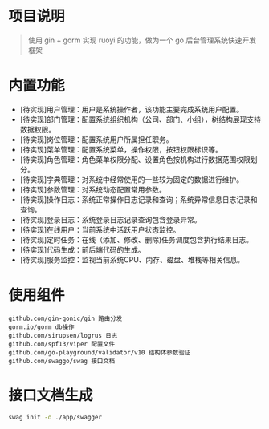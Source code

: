 # 项目说明
> 使用 gin + gorm 实现 ruoyi 的功能，做为一个 go 后台管理系统快速开发框架

# 内置功能

* [待实现]用户管理：用户是系统操作者，该功能主要完成系统用户配置。
* [待实现]部门管理：配置系统组织机构（公司、部门、小组），树结构展现支持数据权限。
* [待实现]岗位管理：配置系统用户所属担任职务。
* [待实现]菜单管理：配置系统菜单，操作权限，按钮权限标识等。
* [待实现]角色管理：角色菜单权限分配、设置角色按机构进行数据范围权限划分。
* [待实现]字典管理：对系统中经常使用的一些较为固定的数据进行维护。
* [待实现]参数管理：对系统动态配置常用参数。
* [待实现]操作日志：系统正常操作日志记录和查询；系统异常信息日志记录和查询。
* [待实现]登录日志：系统登录日志记录查询包含登录异常。
* [待实现]在线用户：当前系统中活跃用户状态监控。
* [待实现]定时任务：在线（添加、修改、删除)任务调度包含执行结果日志。
* [待实现]代码生成：前后端代码的生成。
* [待实现]服务监控：监视当前系统CPU、内存、磁盘、堆栈等相关信息。

# 使用组件
```
github.com/gin-gonic/gin 路由分发
gorm.io/gorm db操作
github.com/sirupsen/logrus 日志
github.com/spf13/viper 配置文件
github.com/go-playground/validator/v10 结构体参数验证
github.com/swaggo/swag 接口文档
```

# 接口文档生成
```bash
swag init -o ./app/swagger
```